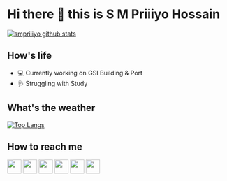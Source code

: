 

<!--
**smpriiiyo/smpriiiyo** is a ✨ _special_ ✨ repository because its `README.md` (this file) appears on your GitHub profile.

Here are some ideas to get you started:

- 🔭 I’m currently working on ...
- 🌱 I’m currently learning ...
- 👯 I’m looking to collaborate on ...
- 🤔 I’m looking for help with ...
- 💬 Ask me about ...
- 📫 How to reach me: ...
- 😄 Pronouns: ...
- ⚡ Fun fact: ...
-->


# Hi there 👋 this is S M Priiiyo Hossain
[![smpriiiyo github stats](https://github-readme-stats.vercel.app/api?username=priiiyo&show_icons=true&include_all_commits=true&theme=tokyonight)](https://github.com/smpriiiyo)

## How's life
- 💻 Currently working on GSI Building & Port
- 🩺 Struggling with Study

## What's the weather
[![Top Langs](https://github-readme-stats.vercel.app/api/top-langs/?username=smpriiiyo&layout=compact&langs_count=10&theme=tokyonight)](https://github.com/smpriiiyo)

## How to reach me
[<img src="https://www.vectorlogo.zone/logos/twitter/twitter-tile.svg" width="32">](https://twitter.com/smpriiiyo)
[<img src="https://www.vectorlogo.zone/logos/facebook/facebook-tile.svg" width="32">](https://www.facebook.com/SmPriyo)
[<img src="https://www.vectorlogo.zone/logos/instagram/instagram-tile.svg" width="32">](https://www.instagram.com/Sm_Priyo)
[<img src="https://www.vectorlogo.zone/logos/joinmastodon/joinmastodon-tile.svg" width="32">](https://mastodon.social/)
[<img src="https://www.vectorlogo.zone/logos/telegram/telegram-tile.svg" width="32">](http://t.me/smpriiiyo)
[<img src="https://www.vectorlogo.zone/logos/linkedin/linkedin-tile.svg" width="32">](https://linkedin.com/in/)
